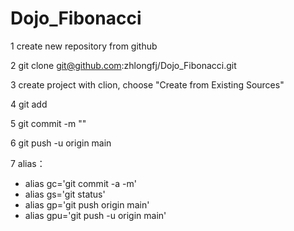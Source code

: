 # Dojo_Fibonacci

1 create new repository from github

2 git clone git@github.com:zhlongfj/Dojo_Fibonacci.git

3 create project with clion, choose "Create from Existing Sources"

4 git add 

5 git commit -m ""

6 git push -u origin main

7 alias：

* alias gc='git commit -a -m'
* alias gs='git status'
* alias gp='git push origin main'
* alias gpu='git push -u origin main'